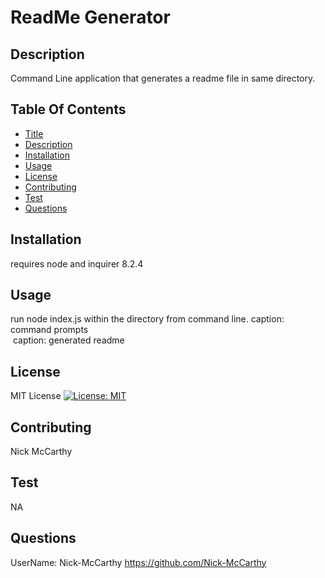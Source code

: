 # ReadMe Generator 
 ## Description 
 Command Line application that generates a readme file in same directory. 
 ## Table Of Contents 
 - [Title](#title) 
 - [Description](#description) 
 - [Installation](#installation) 
 - [Usage](#usage) 
 - [License](#license) 
 - [Contributing](#contributing) 
 - [Test](#test) 
 - [Questions](#questions) 
 ## Installation 
 requires node and inquirer 8.2.4 
 ## Usage 
 run node index.js within the directory from command line. 
 caption: command prompts
<br>
![<img src="cli-prompts.png" width="250"/>](images/cli-prompts.png)
caption: generated readme
<br>
![<img src="generated-readme-example.png" width="250"/>](images/generated-readme-example.png)

 ## License 
 MIT License 
 [![License: MIT](https://img.shields.io/badge/License-MIT-yellow.svg)](https://opensource.org/licenses/MIT) 
 ## Contributing 
 Nick McCarthy 
 ## Test 
 NA 
 ## Questions 
 UserName: Nick-McCarthy 
 https://github.com/Nick-McCarthy
